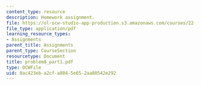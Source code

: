 ```yaml
---
content_type: resource
description: Homework assignment.
file: https://ol-ocw-studio-app-production.s3.amazonaws.com/courses/22-314j-structural-mechanics-in-nuclear-power-technology-fall-2006/0ac423eba2cfa8045e652aa80542e292_problem8_part1.pdf
file_type: application/pdf
learning_resource_types:
- Assignments
parent_title: Assignments
parent_type: CourseSection
resourcetype: Document
title: problem8_part1.pdf
type: OCWFile
uid: 0ac423eb-a2cf-a804-5e65-2aa80542e292
---
```

